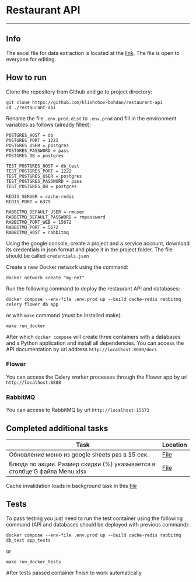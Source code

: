 # Restaurant API
_________________
## Info
The excel file for data extraction is located at the [link](https://docs.google.com/spreadsheets/d/1g73VTQrxzM5YCn2kw4Cc4BrjJ_vQ_qCgErDgSMJAg_8). The file is open to everyone for editing.

## How to run
Clone the repository from Github and go to project directory:
```
git clone https://github.com/klishchov-bohdan/restaurant-api
cd ./restaurant-api
```
Rename the file `.env.prod.dist` to `.env.prod` and fill in the environment variables as follows (already filled):
```
POSTGRES_HOST = db
POSTGRES_PORT = 1221
POSTGRES_USER = postgres
POSTGRES_PASSWORD = pass
POSTGRES_DB = postgres

TEST_POSTGRES_HOST = db_test
TEST_POSTGRES_PORT = 1222
TEST_POSTGRES_USER = postgres
TEST_POSTGRES_PASSWORD = pass
TEST_POSTGRES_DB = postgres

REDIS_SERVER = cache-redis
REDIS_PORT = 6379

RABBITMQ_DEFAULT_USER = rmuser
RABBITMQ_DEFAULT_PASSWORD = rmpassword
RABBITMQ_PORT_WEB = 15672
RABBITMQ_PORT = 5672
RABBITMQ_HOST = rabbitmq
```
Using the google console, create a project and a service account, download its credentials in json format and place it in the project folder. The file should be called `credentials.json`

Create a new Docker network using the command:

```
docker network create "my-net"
```
Run the following command to deploy the restaurant API and databases:
```
docker compose --env-file .env.prod up --build cache-redis rabbitmq celery flower db app
```
or with `make` command (must be installed make):

```
make run_docker
```

After which `docker сompose` will create three containers with a databases and a Python application and install all dependencies. You can access the API documentation by url address `http://localhost:8000/docs`


### Flower
You can access the Celery worker processes through the Flower app by url `http://localhost:8888`

### RabbitMQ
You can access to RabbitMQ by url `http://localhost:15672`

## Completed additional tasks
Task  | Location
------------- | -------------
Обновление меню из google sheets раз в 15 сек. | [File](https://github.com/klishchov-bohdan/restaurant-api/blob/master/app/background/tasks.py)
Блюда по акции. Размер скидки (%) указывается в столбце G файла Menu.xlsx |  [File](https://github.com/klishchov-bohdan/restaurant-api/blob/master/app/services/dishes/schemas.py)

Cache invalidation loads in background task in this [file](https://github.com/klishchov-bohdan/restaurant-api/blob/master/app/dependencies.py)
## Tests
To pass testing you just need to run the test container using the following command (API and databases should be deployed with previous command):
```
docker compose --env-file .env.prod up --build cache-redis rabbitmq db_test app_tests
```
or
```
make run_docker_tests
```
After tests passed container finish to work automatically

